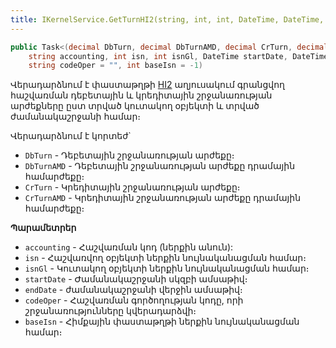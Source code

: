 ```yaml
---
title: IKernelService.GetTurnHI2(string, int, int, DateTime, DateTime, string, int) մեթոդ
---
```


```c#
public Task<(decimal DbTurn, decimal DbTurnAMD, decimal CrTurn, decimal CrTurnAMD)> GetTurnHI2(
    string accounting, int isn, int isnGl, DateTime startDate, DateTime endDate, 
    string codeOper = "", int baseIsn = -1)
```

Վերադարձնում է փաստաթղթի [HI2](https://armsoft.github.io/as4x-docs/HTM/ProgrGuide/Database/Hi2.html) աղյուսակում գրանցվող հաշվառման դեբետային և կրեդիտային շրջանառության արժեքները ըստ տրված կուտակող օբյեկտի և տրված ժամանակաշրջանի համար։

Վերադարձնում է կորտեժ`
* `DbTurn` - Դեբետային շրջանառության արժեքը։
* `DbTurnAMD` - Դեբետային շրջանառության արժեքը դրամային համարժեքը։
* `CrTurn` - Կրեդիտային շրջանառության արժեքը։
* `CrTurnAMD` - Կրեդիտային շրջանառության արժեքը դրամային համարժեքը։

**Պարամետրեր**

* `accounting` - Հաշվառման կոդ (ներքին անուն):
* `isn` - Հաշվառվող օբյեկտի ներքին նույնականացման համար։
* `isnGl` - Կուտակող օբյեկտի ներքին նույնականացման համար։
* `startDate` - Ժամանակաշրջանի սկզբի ամսաթիվ։
* `endDate` - ժամանակաշրջանի վերջին ամսաթիվ։
* `codeOper` - Հաշվառման գործողության կոդը, որի շրջանառությունները կվերադարձվի։
* `baseIsn` - Հիմքային փաստաթղթի ներքին նույնականացման համար։
